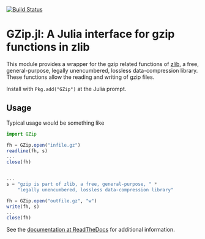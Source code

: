 [![Build Status](https://travis-ci.org/JuliaLang/GZip.jl.svg)](https://travis-ci.org/JuliaLang/GZip.jl)

GZip.jl: A Julia interface for gzip functions in zlib
========================================================

This module provides a wrapper for the gzip related functions of
[zlib](http://zlib.net/>), a free, general-purpose, legally
unencumbered, lossless data-compression library. These functions
allow the reading and writing of gzip files.

Install with `Pkg.add("GZip")` at the Julia prompt.

Usage
-----

Typical usage would be something like

```julia
import GZip

fh = GZip.open("infile.gz")
readline(fh, s)
...
close(fh)


...
s = "gzip is part of zlib, a free, general-purpose, " *
    "legally unencumbered, lossless data-compression library"

fh = GZip.open("outfile.gz", "w")
write(fh, s)
...
close(fh)
```


See the [documentation at ReadTheDocs](https://gzipjl.readthedocs.org/en/latest/) 
for additional information.
